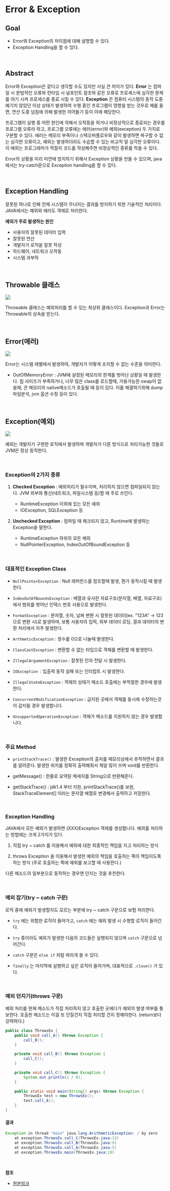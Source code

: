 # Error & Exception

## Goal

* Error와 Exception의 차이점에 대해 설명할 수 있다.
* Exception Handling을 할 수 있다.

<br/>

## Abstract

Error와 Exception은 같다고 생각할 수도 있지만 사실 큰 차이가 있다. **Error** 는 컴파일 시 문법적인 오류와 런타임 시 널포인트 참조와 같은 오류로 프로세스에 심각한 문제를 야기 시켜 프로세스를 종료 시킬 수 있다. **Exception** 은 컴퓨터 시스템의 동작 도중 예기치 않았던 이상 상태가 발생하여 수행 중인 프로그램이 영향을 받는 것우로 예를 들면, 연산 도중 넘침에 의해 발생한 끼어들기 등이 이에 해당한다.

프로그램이 실행 중 어떤 원인에 의해서 오작동을 하거나 비정상적으로 종료되는 경우를 프로그램 오류라 하고, 프로그램 오류에는 에러(error)와 예외(exception) 두 가지로 구분할 수 있다. 에러는 메모리 부족이나 스택오버플로우와 같이 발생하면 복구할 수 없는 심각한 오류이고, 예외는 발생하더라도 수습할 수 있는 비교적 덜 심각한 오류이다. 이 예외는 프로그래머가 적절히 코드를 작성해주면 비정상적인 종류를 막을 수 있다.

Error의 상황을 미리 미연에 방지하기 위해서 Exception 상황을 만들 수 있으며, java에서는 try-catch문으로 Exception handling을 할 수 있다.

<br/>

## Exception Handling

잘못된 하나로 인해 전체 시스템이 무너지는 결과를 방지하기 위한 기술적인 처리이다. JAVA에서는 예외와 에러도 객체로 처리한다.

**예외가 주로 발생하는 원인**

* 사용자의 잘못된 데이터 입력
* 잘못된 연산
* 개발자가 로직을 잘못 작성
* 하드웨어, 네트워크 오작동
* 시스템 과부하

<br/>

## Throwable 클래스

![](https://github.com/GimunLee/tech-refrigerator/raw/master/Language/JAVA/resources/java-error-exception-001.png)

Throwable 클래스는 예외처리를 할 수 있는 최상위 클래스이다. Exception과 Error는 Throwable의 상속을 받는다.

<br/>

## Error(에러)

![](https://github.com/GimunLee/tech-refrigerator/raw/master/Language/JAVA/resources/java-error-exception-003.png)

Error는 시스템 레벨에서 발생하여, 개발자가 어떻게 조치할 수 없는 수준을 의미한다.

* OutOfMemoryError : JVM에 설정된 메모리의 한계를 벗어난 상황일 때 발생한다. 힙 사이즈가 부족하거나, 너무 많은 class를 로드할때, 가용가능한 swap이 없을때, 큰 메모리의 native메소드가 호출될 때 등이 있다. 이를 해결하기위해 dump 파일분석, jvm 옵션 수정 등이 있다.

<br/>

## Exception(예외)

![](https://github.com/GimunLee/tech-refrigerator/raw/master/Language/JAVA/resources/java-error-exception-002.png)

예외는 개발자가 구현한 로직에서 발생하며 개발자가 다른 방식으로 처리가능한 것들로 JVM은 정상 동작한다.

<br/>

### Exception의 2가지 종류

1. **Checked Exception** : 예외처리가 필수이며, 처리하지 않으면 컴파일되지 않는다. JVM 외부와 통신(네트워크, 파일시스템 등)할 때 주로 쓰인다.
   * RuntimeException 이외에 있는 모든 예외
   * IOException, SQLException 등

2. **Unchecked Exception** : 컴파일 때 체크되지 않고, Runtime에 발생하는 Exception을 말한다.
   * RuntimeException 하위의 모든 예외
   * NullPointerException, IndexOutOfBoundException 등

<br/>

### 대표적인 Exception Class

* `NullPointerException` : Null 레퍼런스를 참조할때 발생, 뭔가 동작시킬 때 발생한다.

* `IndexOutOfBoundsException` : 배열과 유사한 자료구조(문자열, 배열, 자료구조)에서 범위를 벗어난 인덱스 번호 사용으로 발생한다.

* `FormatException` : 문자열, 숫자, 날짜 변환 시 잘못된 데이터(ex. "123A" -> 123 으로 변환 시)로 발생하며, 보통 사용자의 입력, 외부 데이터 로딩, 결과 데이터의 변환 처리에서 자주 발생한다.

* `ArthmeticException` : 정수를 0으로 나눌때 발생한다.

* `ClassCastException` : 변환할 수 없는 타입으로 객체를 변환할 때 발생한다.

* `IllegalArgumentException` : 잘못된 인자 전달 시 발생한다.

* `IOException `: 입출력 동작 실패 또는 인터럽트 시 발생한다.

* `IllegalStateException` : 객체의 상태가 메소드 호출에는 부적절한 경우에 발생한다.

* `ConcurrentModificationException` : 금지된 곳에서 객체를 동시에 수정하는것이 감지될 경우 발생합니다.

* `UnsupportedOperationException` : 객체가 메소드를 지원하지 않는 경우 발생합니다.

<br/>

### 주요 Method

* `printStackTrace()` : 발생한 Exception의 출처를 메모리상에서 추적하면서 결과를 알려준다. 발생한 위치를 정확히 출력해줘서 제일 많이 쓰며 void를 반환한다.

* getMessage() : 한줄로 요약된 메세지를 String으로 반환해준다.

* getStackTrace() : jdk1.4 부터 지원, printStackTrace()를 보완, StackTraceElement[] 이라는 문자열 배열로 변경해서 출력하고 저장한다.

<br/>

### Exception Handling

JAVA에서 모든 예외가 발생하면 (XXX)Exception 객체를 생성합니다. 예외를 처리하는 방법에는 크게 2가지가 있다.

1. 직접 try ~ catch 를 이용해서 예외에 대한 최종적인 책임을 지고 처리하는 방식

2. throws Exception 을 이용해서 발생한 예외의 책임을 호출하는 쪽이 책임지도록 하는 방식 (주로 호출하는 쪽에 예외를 보고할 때 사용한다.)

다른 메소드의 일부분으로 동작하는 경우엔 던지는 것을 추천한다.

<br/>

### 예외 잡기(try ~ catch 구문)

로직 중에 예외가 발생할지도 모르는 부분에 try ~ catch 구문으로 보험 처리한다.

* `try` 에는 위험한 로직이 들어가고, `catch` 에는 예외 발생 시 수행할 로직이 들어간다.

* `try` 중이라도 예외가 발생한 다음의 코드들은 실행되지 않으며 `catch` 구문으로 넘어간다.

* `catch` 구문은 `else if` 처럼 여러개 쓸 수 있다.

* `finally` 는 마지막에 실행하고 싶은 로직이 들어가며, 대표적으로 `.close()` 가 있다.

<br/>

### 예외 던지기(throws 구문)

예외 처리를 현재 메소드가 직접 처리하지 않고 호출한 곳에다가 예외의 발생 여부를 통보한다. 호출한 메소드는 이걸 또 던질건지 직접 처리할 건지 정해야한다. (return보다 강력하다.)

``` java
public class ThrowsEx {
    public void call_A() throws Exception {
        call_B();
    }

    private void call_B() throws Exception {
        call_C();
    }

    private void call_C() throws Exception {
        System.out.println(1 / 0);
    }

    public static void main(String[] args) throws Exception {
        ThrowsEx test = new ThrowsEx();
        test.call_A();
    }
}
```

#### 결과
``` java
Exception in thread "main" java.lang.ArithmeticException: / by zero
    at exception.ThrowsEx.call_C(ThrowsEx.java:13)
    at exception.ThrowsEx.call_B(ThrowsEx.java:9)
    at exception.ThrowsEx.call_A(ThrowsEx.java:5)
    at exception.ThrowsEx.main(ThrowsEx.java:18)
```

<br/>

**참조**
* [원본링크](https://gyoogle.dev/blog/computer-language/Java/Error%20&%20Exception.html)
